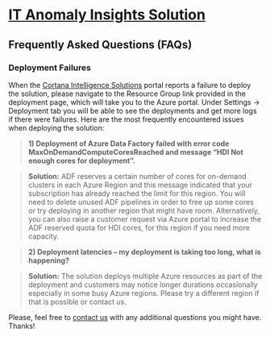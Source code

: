 [IT Anomaly Insights Solution](https://gallery.cortanaintelligence.com/solutiontemplate/c0cc7d49409b4be99fa99dcf8ccba98b)
====================================
Frequently Asked Questions (FAQs)
------------------------------------------

### Deployment Failures 
When the [Cortana Intelligence Solutions](https://start.cortanaintelligence.com/) portal reports a failure to deploy the solution, please navigate to the Resource Group link provided in the deployment page, which will take you to the Azure portal. Under Settings -> Deployment tab you will be able to see the deployments and get more logs if there were failures. 
Here are the most frequently encountered issues when deploying the solution:
> **1) Deployment of Azure Data Factory failed with error code MaxOnDemandComputeCoresReached and message “HDI Not enough cores for deployment”.**

> **Solution:** ADF reserves a certain number of cores for on-demand clusters in each Azure Region and this message indicated that your subscription has already reached the limit for this region. You will need to delete unused ADF pipelines in order to free up some cores or try deploying in another region that might have room. Alternatively, you can also raise a customer request via Azure portal to increase the ADF reserved quota for HDI cores, for this region if you need more capacity.

> **2) Deployment latencies – my deployment is taking too long, what is happening?**

> **Solution:** The solution deploys multiple Azure resources as part of the deployment and customers may notice longer durations occasionally especially in some busy Azure regions. Please try a different region if that is possible or contact us.

Please, feel free to [contact us](mailto:adpcs_support@microsoft.com) with any additional questions you might have.
Thanks!
